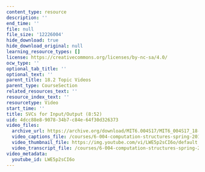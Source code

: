 ```yaml
---
content_type: resource
description: ''
end_time: ''
file: null
file_size: '12226004'
hide_download: true
hide_download_original: null
learning_resource_types: []
license: https://creativecommons.org/licenses/by-nc-sa/4.0/
ocw_type: ''
optional_tab_title: ''
optional_text: ''
parent_title: 18.2 Topic Videos
parent_type: CourseSection
related_resources_text: ''
resource_index_text: ''
resourcetype: Video
start_time: ''
title: SVCs for Input/Output (8:52)
uid: 4dcc88e8-9078-34b7-c84e-64f30d326373
video_files:
  archive_url: https://archive.org/download/MIT6.004S17/MIT6_004S17_18-02-02_300k.mp4
  video_captions_file: /courses/6-004-computation-structures-spring-2017/82de5fb2c1e351149c2b4346f5b18f4d_LWE5p2sCI6o.vtt
  video_thumbnail_file: https://img.youtube.com/vi/LWE5p2sCI6o/default.jpg
  video_transcript_file: /courses/6-004-computation-structures-spring-2017/6893772f02f39ae59409fa62d18e32b7_LWE5p2sCI6o.pdf
video_metadata:
  youtube_id: LWE5p2sCI6o
---
```

